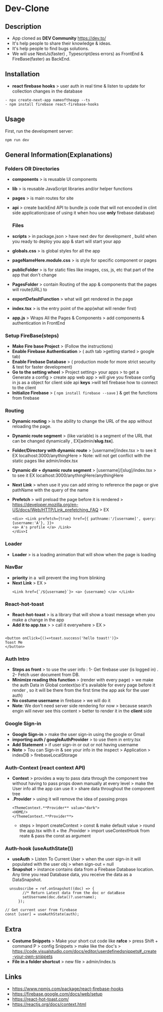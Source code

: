 # Dev-Clone

## Description

- App cloned as **DEV Community** https://dev.to/
- It's help people to share their knowledge & ideas.
- It's help people to find bugs solutions.
- We will use NextJs(faster) , Typescript(less errors) as FrontEnd & FireBase(faster) as BackEnd.

## Installation

- **react firebase hooks** > user auth in real time & listen to update for collection changes in the database

```
- npx create-next-app nameoftheapp --ts
- npm install firebase react-firebase-hooks
```

## Usage

First, run the development server:

```
npm run dev
```

## General Information(Explanations)

### Folders OR Directories

- **components** > is reusable UI components
- **lib** > is reusable JavaScript libraries and/or helper functions
- **pages** > is main routes for site
- **api** > create backEnd API to bundle js code that will not encoded in clint side application(case of using it when hou use **only** firebase database)

  ### Files

- **scripts** > in package.json > have next dev for development , build when you ready to deploy you app & start will start your app
- **globals.css** > is global styles for all the app
- **pageNameHere.module.css** > is style for specific component or pages
- **publicFolder** > is for static files like images, css, js, etc that part of the app that don't change
- **PagesFolder** > contain Routing of the app & components that the pages will route(URL) to
- **exportDefaultFunction** > what will get rendered in the page
- **index.tsx** > is the entry point of the app(what will render first)
- **app.js** > Wraps All the Pages & Components > add components & authentication in FrontEnd

### Setup FireBase(steps)

- **Make Fire base Project** > (Follow the instructions)
- **Enable Firebase Authentication** > ( auth tab >getting started > google tab)
- **Enable Firebase Database** > ( production mode for more strict security & test for faster development)
- **Go to the setting wheel** > Project setting> your apps > to get a Generate a config > create app web app > will give you firebase config in js as a object for client side api **keys** >will tell firebase how to connect to the client
- **Initialize Firebase** > ( `npm install firebase --save` ) & get the functions from firebase

### Routing

- **Dynamic routing** > is the ability to change the URL of the app without reloading the page.
- **Dynamic route segment** > (like variable) is a segment of the URL that can be changed dynamically , EX[admin/**slug.tsx**].
- **Folder/Directory with dynamic route** > [username]/index.tsx > to see it EX localhost:3000/anythingHere > Note: will not get conflict with the static pages like admin/index.tsx
- **Dynamic dir + dynamic route segment** > [username]/[slug]/index.tsx > to see it EX localhost:3000/anythingHere/anythingHere
- **Next Link** > when use it you can add string to reference the page or give pathName with the query of the name
- **Prefetch** > will preload the page before it is rendered > https://developer.mozilla.org/en-US/docs/Web/HTTP/Link_prefetching_FAQ > EX

  ```
  <div> <Link prefetch={true} href={{ pathname:'/[username]', query:{username:'A'}, }}>
  <a> A's profile </a> /Link>
  </div>I
  ```

### Loader

- **Loader** > is a loading animation that will show when the page is loading

### NavBar

- **priority** in a <Image priority/> will prevent the img from blinking
- **Next Link** > EX >
  ```
  <Link href={`/${username}`}> <a> {username} </a> </Link>
  ```

### React-hot-toast

- **React-hot-toast** > is a library that will show a toast message when you make a change in the app
- **Add it to app.tsx** > <Toaster/> > call it everywhere > EX >

```

<button onClick={()=>toast.success('hello toast!')}>
Toast Me
</button>

```

### Auth Intro

- **Steps as front** > to use the user info : 1- Get firebase user (is logged in) . 2- Fetch user document from DB.
- **Minimize reading this function** > (render with every page) > we make the auth Data in Global context(so it's available for every page before it render , so it will be there from the first time the app ask for the user auth)
- **No costume username** in firebase > we will do it
- **Note**: We don't need server side rendering for now > because search engin will never see this content > better to render it in the **client** side

### Google Sign-in

- **Google Sign-in** > make the user sign-in using the google or Gmail
- **importing auth / googleAuthProvider** > to use them in entry.tsx
- **Add Statement** > if user sign-in or out or not having username
- **Note** > Tou can Sign-in & see your info in the inspect > Application > indexDB > firebaseLocalStorage

### Auth-Context (react context API)

- **Context** > provides a way to pass data through the component tree without having to pass props down manually at every level > make the User info all the app can use it > share data throughout the component tree
- **.Provider** > using it will remove the idea of passing props
  ```
  <ThemeContext.**Provider** value="dark">
  <HOME/>
  </ThemeContext.**Provider**>
  ```
  - steps > Import createContext > const & make default value > round the app.tsx with it + the .Provider > import useContextHook from reate & pass the const as argument

### Auth-hook (useAuthState())

- **useAuth** > Listen To Current User > when the user sign-in it will populated with the user obj > when sign-out = null
- **Snapshot** > instance contains data from a Firebase Database location. Any time you read Database data, you receive the data as a DataSnapshot.

```
  unsubscribe = ref.onSnapshot((doc) => {
        //* Return Latest data from the doc or dataBase
        setUsername(doc.data()?.username);
      });

```

```
// Get current user from firebase
const [user] = useAuthState(auth);

```

## Extra

- **Costume Snippets** > Make your short cut code like **rafce** > press Shift + command P > config Snippets > make like the doc's > https://code.visualstudio.com/docs/editor/userdefinedsnippets#_create-your-own-snippets
- **File in a folder shortcut** > new file > admin/index.ts

## Links

- https://www.npmjs.com/package/react-firebase-hooks
- https://firebase.google.com/docs/web/setup
- https://react-hot-toast.com/
- https://reactjs.org/docs/context.html
